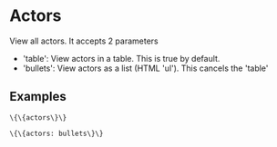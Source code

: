 Actors
======

View all actors. It accepts 2 parameters

-   'table': View actors in a table. This is true by default.
-   'bullets': View actors as a list (HTML 'ul'). This cancels the
    'table'

Examples
--------

~~~~ {.sourceCode .python}
\{\{actors\}\}
~~~~

~~~~ {.sourceCode .python}
\{\{actors: bullets\}\}
~~~~
